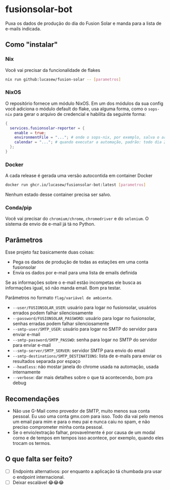# fusionsolar-bot

Puxa os dados de produção do dia do Fusion Solar e manda para a lista de e-mails indicada.

## Como "instalar"

### Nix
Você vai precisar da funcionalidade de flakes

```bash
nix run github:lucasew/fusion-solar -- [parametros]
```

### NixOS
O repositório fornece um módulo NixOS. Em um dos módulos da sua config você adiciona o
módulo default do flake, usa alguma forma, como o `sops-nix` para gerar o arquivo de credencial e
habilita da seguinte forma:

```nix
{
  services.fusionsolar-reporter = {
    enable = true;
    environmentFile = "..."; # onde o sops-nix, por exemplo, salva o arquivo com as variáveis de ambiente
    calendar = "..."; # quando executar a automação, padrão: todo dia 20h
  };
}
```

### Docker
A cada release é gerada uma versão autocontida em container Docker

```bash
docker run ghcr.io/lucasew/fusionsolar-bot:latest [parametros]
```

Nenhum estado desse container precisa ser salvo.

### Conda/pip
Você vai precisar do `chromium/chrome`, `chromedriver` e do `selenium`. O sistema de envio de e-mail já tá no Python.

## Parâmetros
Esse projeto faz basicamente duas coisas:
- Pega os dados de produção de todas as estações em uma conta fusionsolar
- Envia os dados por e-mail para uma lista de emails definida

Se as informações sobre o e-mail estão incompetas ele busca as informações igual, só não manda email. Bom pra testar.

Parâmetros no formato `flag/variável de ambiente`.

- `--user/FUSIONSOLAR_USER`: usuário para logar no fusionsolar, usuários errados podem falhar silenciosamente
- `--password/FUSIONSOLAR_PASSWORD`: usuário para logar no fusionsolar, senhas erradas podem falhar silenciosamente
- `--smtp-user/SMTP_USER`: usuário para logar no SMTP do servidor para enviar e-mail
- `--smtp-password/SMTP_PASSWD`: senha para logar no SMTP do servidor para enviar e-mail
- `--smtp-server/SMTP_SERVER`: servidor SMTP para envio do email
- `--smtp-destinations/SMTP_DESTINATIONS`: lista de e-mails para enviar os resultados separada por espaço
- `--headless`: não mostar janela do chrome usada na automação, usada internamente
- `--verbose`: dar mais detalhes sobre o que tá acontecendo, bom pra debug

## Recomendações
- Não use G-Mail como provedor de SMTP, muito menos sua conta pessoal. Eu uso uma conta
gmx.com para isso. Todo dia vai pelo menos um email para mim e para o meu pai e nunca
caiu no spam, e não preciso comprometer minha conta pessoal.
- Se o envio/extração falhar, provavelmente é por causa de um modal corno e de tempos em tempos
isso acontece, por exemplo, quando eles trocam os termos.

## O que falta ser feito?
- [ ] Endpoints alternativos: por enquanto a aplicação tá chumbada pra usar o endpoint internacional.
- [ ] Deixar escalável 😂😂😂
